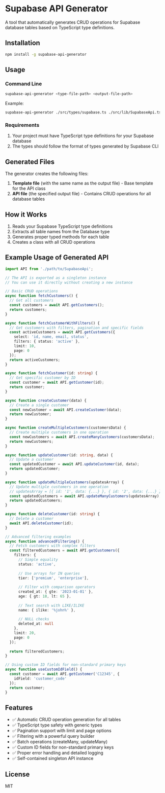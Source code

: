 # Supabase API Generator

A tool that automatically generates CRUD operations for Supabase database tables based on TypeScript type definitions.

## Installation

```bash
npm install -g supabase-api-generator
```

## Usage

### Command Line

```bash
supabase-api-generator <type-file-path> <output-file-path>
```

Example:
```bash
supabase-api-generator ./src/types/supabase.ts ./src/lib/SupabaseApi.ts
```

### Requirements

1. Your project must have TypeScript type definitions for your Supabase database
2. The types should follow the format of types generated by Supabase CLI

## Generated Files

The generator creates the following files:

1. **Template file** (with the same name as the output file) - Base template for the API class
2. **API file** (the specified output file) - Contains CRUD operations for all database tables

## How it Works

1. Reads your Supabase TypeScript type definitions
2. Extracts all table names from the Database type
3. Generates proper typed methods for each table
4. Creates a class with all CRUD operations

## Example Usage of Generated API

```typescript
import API from './path/to/SupabaseApi';

// The API is exported as a singleton instance
// You can use it directly without creating a new instance

// Basic CRUD operations
async function fetchCustomers() {
  // Get all customers
  const customers = await API.getCustomers();
  return customers;
}

async function fetchCustomerWithFilters() {
  // Get customers with filters, pagination and specific fields
  const activeCustomers = await API.getCustomers({
    select: 'id, name, email, status',
    filters: { status: 'active' },
    limit: 10,
    page: 0
  });
  return activeCustomers;
}

async function fetchCustomer(id: string) {
  // Get specific customer by ID
  const customer = await API.getCustomer(id);
  return customer;
}

async function createCustomer(data) {
  // Create a single customer
  const newCustomer = await API.createCustomer(data);
  return newCustomer;
}

async function createMultipleCustomers(customersData) {
  // Create multiple customers in one operation
  const newCustomers = await API.createManyCustomers(customersData);
  return newCustomers;
}

async function updateCustomer(id: string, data) {
  // Update a customer
  const updatedCustomer = await API.updateCustomer(id, data);
  return updatedCustomer;
}

async function updateMultipleCustomers(updatesArray) {
  // Update multiple customers in one operation
  // updatesArray = [{ id: '1', data: {...} }, { id: '2', data: {...} }]
  const updatedCustomers = await API.updateManyCustomers(updatesArray);
  return updatedCustomers;
}

async function deleteCustomer(id: string) {
  // Delete a customer
  await API.deleteCustomer(id);
}

// Advanced filtering examples
async function advancedFiltering() {
  // Fetch customers with complex filters
  const filteredCustomers = await API.getCustomers({
    filters: {
      // Simple equality
      status: 'active',
      
      // Use arrays for IN queries
      tier: ['premium', 'enterprise'],
      
      // Filter with comparison operators
      created_at: { gte: '2023-01-01' },
      age: { gt: 18, lt: 65 },
      
      // Text search with LIKE/ILIKE
      name: { ilike: '%john%' },
      
      // NULL checks
      deleted_at: null
    },
    limit: 20,
    page: 0
  });
  
  return filteredCustomers;
}

// Using custom ID fields for non-standard primary keys
async function useCustomIdField() {
  const customer = await API.getCustomer('C12345', { 
    idField: 'customer_code' 
  });
  return customer;
}
```

## Features

- ✅ Automatic CRUD operation generation for all tables
- ✅ TypeScript type safety with generic types
- ✅ Pagination support with limit and page options
- ✅ Filtering with a powerful query builder
- ✅ Batch operations (createMany, updateMany)
- ✅ Custom ID fields for non-standard primary keys
- ✅ Proper error handling and detailed logging
- ✅ Self-contained singleton API instance

## License

MIT 